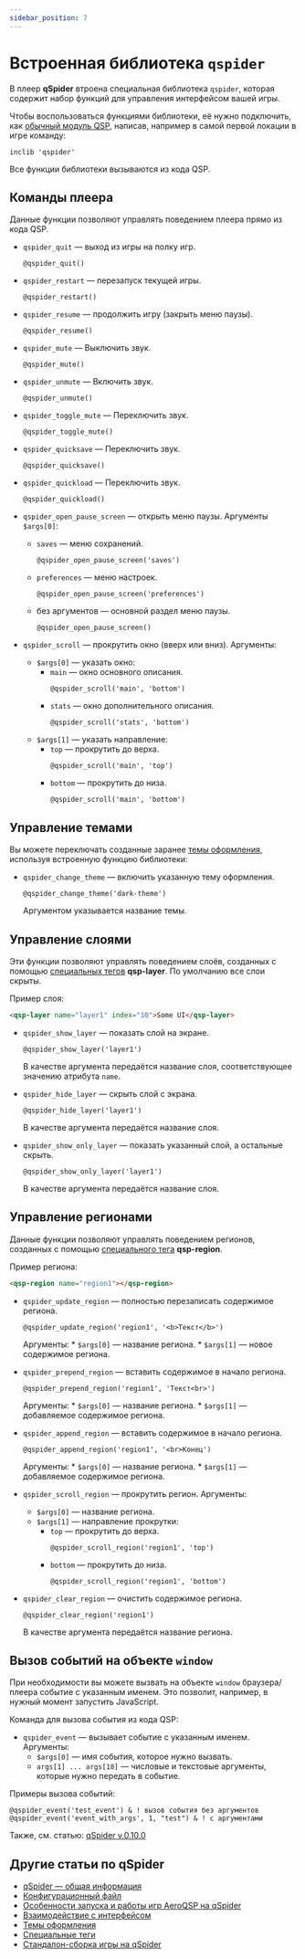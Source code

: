 ```yaml
---
sidebar_position: 7
---
```

# Встроенная библиотека `qspider`

В плеер **qSpider** втроена специальная библиотека `qspider`, которая содержит набор функций для управления интерфейсом вашей игры.

Чтобы воспользоваться функциями библиотеки, её нужно подключить, как [обычный модуль QSP](../../advanced/modules), написав, например в самой первой локации в игре команду:

```qsp
inclib 'qspider'
```

Все функции библиотеки вызываются из кода QSP.

## Команды плеера

Данные функции позволяют управлять поведением плеера прямо из кода QSP.

* `qspider_quit` — выход из игры на полку игр. 
    ```qsp
    @qspider_quit()
    ```

* `qspider_restart` — перезапуск текущей игры. 
    ```qsp
    @qspider_restart()
    ```

* `qspider_resume` — продолжить игру (закрыть меню паузы). 
    ```qsp
    @qspider_resume()
    ```

* `qspider_mute` — Выключить звук. 
    ```qsp
    @qspider_mute()
    ```

* `qspider_unmute` — Включить звук. 
    ```qsp
    @qspider_unmute()
    ```

* `qspider_toggle_mute` — Переключить звук. 
    ```qsp
    @qspider_toggle_mute()
    ```

* `qspider_quicksave` — Переключить звук. 
    ```qsp
    @qspider_quicksave()
    ```

* `qspider_quickload` — Переключить звук. 
    ```qsp
    @qspider_quickload()
    ```

* `qspider_open_pause_screen` — открыть меню паузы. Аргументы `$args[0]`:
    * `saves` — меню сохранений. 
        ```qsp
        @qspider_open_pause_screen('saves')
        ```
    * `preferences` — меню настроек. 
        ```qsp
        @qspider_open_pause_screen('preferences')
        ```
    * без аргументов — основной раздел меню паузы. 
        ```qsp
        @qspider_open_pause_screen()
        ```

* `qspider_scroll` — прокрутить окно (вверх или вниз). Аргументы:
    * `$args[0]` — указать окно:
        * `main` — окно основного описания. 
            ```qsp
            @qspider_scroll('main', 'bottom')
            ```
        * `stats` — окно дополнительного описания. 
            ```qsp
            @qspider_scroll('stats', 'bottom')
            ```
    * `$args[1]` — указать направление:
        * `top` — прокрутить до верха. 
            ```qsp
            @qspider_scroll('main', 'top')
            ```
        * `bottom` — прокрутить до низа. 
            ```qsp
            @qspider_scroll('main', 'bottom')
            ```

## Управление темами

Вы можете переключать созданные заранее [темы оформления](qspider_themes), используя встроенную функцию библиотеки:

* `qspider_change_theme` — включить указанную тему оформления.
    ```qsp
    @qspider_change_theme('dark-theme')
    ```
    Аргументом указывается название темы.

## Управление слоями

Эти функции позволяют управлять поведением слоёв, созданных с помощью [специальных тегов](qspider_spectags) **qsp-layer**. По умолчанию все слои скрыты.

Пример слоя:

```html
<qsp-layer name="layer1" index="10">Some UI</qsp-layer>
```

* `qspider_show_layer` — показать слой на экране.
    ```qsp
    @qspider_show_layer('layer1')
    ```
    В качестве аргумента передаётся название слоя, соответствующее значению атрибута `name`.

* `qspider_hide_layer` — скрыть слой с экрана.
    ```qsp
    @qspider_hide_layer('layer1')
    ```
    В качестве аргумента передаётся название слоя.

* `qspider_show_only_layer` — показать указанный слой, а остальные скрыть.
    ```qsp
    @qspider_show_only_layer('layer1')
    ```
    В качестве аргумента передаётся название слоя.

## Управление регионами

Данные функции позволяют управлять поведением регионов, созданных с помощью [специального тега](qspider_spectags) **qsp-region**.

Пример региона:

```html
<qsp-region name="region1"></qsp-region>
```

* `qspider_update_region` — полностью перезаписать содержимое региона.
    ```qsp
    @qspider_update_region('region1', '<b>Текст</b>')
    ```
    Аргументы:
        * `$args[0]` — название региона.
        * `$args[1]` — новое содержимое региона.

* `qspider_prepend_region` — вставить содержимое в начало региона.
    ```qsp
    @qspider_prepend_region('region1', 'Текст<br>')
    ```
    Аргументы:
        * `$args[0]` — название региона.
        * `$args[1]` — добавляемое содержимое региона.

* `qspider_append_region` — вставить содержимое в начало региона.
    ```qsp
    @qspider_append_region('region1', '<br>Конец')
    ```
    Аргументы:
        * `$args[0]` — название региона.
        * `$args[1]` — добавляемое содержимое региона.

* `qspider_scroll_region` — прокрутить регион. Аргументы:
    * `$args[0]` — название региона.
    * `$args[1]` — направление прокрутки:
        * `top` — прокрутить до верха. 
            ```qsp
            @qspider_scroll_region('region1', 'top')
            ```
        * `bottom` — прокрутить до низа. 
            ```qsp
            @qspider_scroll_region('region1', 'bottom')
            ```

* `qspider_clear_region` — очистить содержимое региона.
    ```qsp
    @qspider_clear_region('region1')
    ```
    В качестве аргумента передаётся название региона.

## Вызов событий на объекте `window`

При необходимости вы можете вызвать на объекте `window` браузера/плеера событие с указанным именем. Это позволит, например, в нужный момент запустить JavaScript.

Команда для вызова события из кода QSP:

* `qspider_event` — вызывает событие с указанным именем. Аргументы:
    * `$args[0]` — имя события, которое нужно вызвать.
    * `args[1] ... args[18]` — числовые и текстовые аргументы, которые нужно передать в событие.

Примеры вызова событий:

```qsp
@qspider_event('test_event') & ! вызов события без аргументов
@qspider_event('event_with_args', 1, "test") & ! с аргументами
```

Также, см. статью: [qSpider v.0.10.0](https://ifhub.club/2021/05/23/qspider-0100.html)

## Другие статьи по qSpider

* [qSpider — общая информация](index)
* [Конфигурационный файл](qspider_gamecfg)
* [Особенности запуска и работы игр AeroQSP на qSpider](qspider_aeroqsp)
* [Взаимодействие с интерфейсом](qspider_interface)
* [Темы оформления](qspider_themes)
* [Специальные теги](qspider_spectags)
* [Стандалон-сборка игры на qSpider](qspider_standalone)

